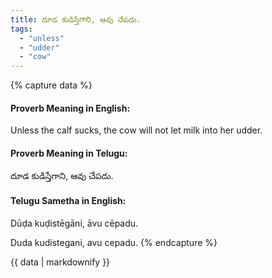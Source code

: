 ```yaml
---
title: దూడ కుడిస్తేగాని, ఆవు చేపదు.
tags:
  - "unless"
  - "udder"
  - "cow"
---
```


{% capture data %}
#### Proverb Meaning in English:
Unless the calf sucks, the cow will not let milk into her udder.

#### Proverb Meaning in Telugu:
దూడ కుడిస్తేగాని, ఆవు చేపదు.

#### Telugu Sametha in English:
Dūḍa kuḍistēgāni, āvu cēpadu.

Duda kudistegani, avu cepadu.
{% endcapture %}

{{ data | markdownify }}

